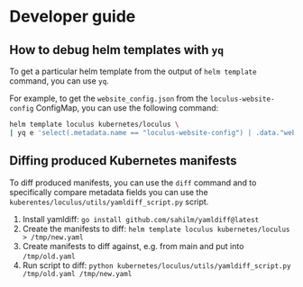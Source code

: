 # Developer guide

## How to debug helm templates with `yq`

To get a particular helm template from the output of `helm template` command, you can use `yq`.

For example, to get the `website_config.json` from the `loculus-website-config` ConfigMap, you can use the following command:

```bash
helm template loculus kubernetes/loculus \
| yq e 'select(.metadata.name == "loculus-website-config") | .data."website_config.json"'
```

## Diffing produced Kubernetes manifests

To diff produced manifests, you can use the `diff` command and to specifically compare metadata fields you can use the `kuberentes/loculus/utils/yamldiff_script.py` script.

1. Install yamldiff: `go install github.com/sahilm/yamldiff@latest`
2. Create the manifests to diff: `helm template loculus kubernetes/loculus > /tmp/new.yaml`
3. Create manifests to diff against, e.g. from main and put into `/tmp/old.yaml`
4. Run script to diff: `python kubernetes/loculus/utils/yamldiff_script.py /tmp/old.yaml /tmp/new.yaml`
